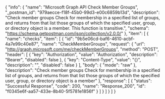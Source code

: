 {
  "info": {
    "name": "Microsoft Graph API Check Member Groups",
    "_postman_id": "979aecce-f18f-45b0-99d3-e00c6859b13d",
    "description": "Check member groups Check for membership in a specified list of groups, and returns from that list those groups of which the specified user, group, or directory object is a member. This function is transitive.",
    "schema": "https://schema.getpostman.com/json/collection/v2.0.0/"
  },
  "item": [
    {
      "name": "checks",
      "item": [
        {
          "id": "9b5e06cd-baf6-4610-acbf-4a7e99c40e87",
          "name": "CheckMemberGroups",
          "request": {
            "url": "http://graph.microsoft.com/me/checkMemberGroups",
            "method": "POST",
            "header": [
              {
                "key": "Authorization",
                "value": "Authorization",
                "description": "Bearer",
                "disabled": false
              },
              {
                "key": "Content-Type",
                "value": "{}",
                "description": "",
                "disabled": false
              }
            ],
            "body": {
              "mode": "raw"
            },
            "description": "Check member groups Check for membership in a specified list of groups, and returns from that list those groups of which the specified user, group, or directory object is a member"
          },
          "response": [
            {
              "status": "Successful Response",
              "code": 200,
              "name": "Response_200",
              "id": "f0345e6f-aa57-433e-8b40-5f5781e1856f"
            }
          ]
        }
      ]
    }
  ]
}